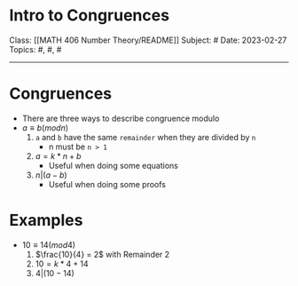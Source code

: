# Intro to Congruences
Class: [[MATH 406 Number Theory/README]]
Subject: #
Date: 2023-02-27
Topics: #, #, # 

---

# Congruences 

- There are three ways to describe congruence modulo 
-  $a \equiv b (mod n)$
	1. `a` and `b` have the same `remainder` when they are divided by `n`
		- n must be `n > 1`
	2.  $a = k*n + b$
		- Useful when doing some equations
	3. $n | (a-b)$
		- Useful when doing some proofs

# Examples

-  $10 \equiv 14 (mod 4)$
	1. $\frac{10}{4} = 2$ with Remainder 2
	2. $10 = k*4 + 14$
	3. $4 |      (10 -14)$
